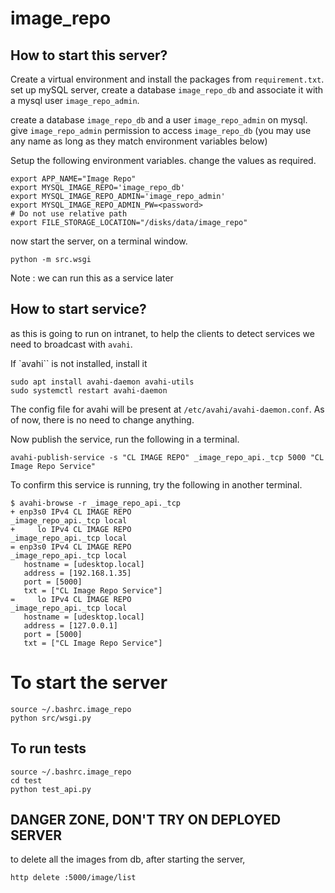 # image_repo

## How to start this server?

Create a virtual environment and install the packages from `requirement.txt`. set up mySQL server, create a database `image_repo_db` and associate it with a mysql user `image_repo_admin`. 

create a database `image_repo_db` and a user `image_repo_admin` on mysql.
give `image_repo_admin` permission to access `image_repo_db`
(you may use any name as long as they match environment variables below)

Setup the following environment variables. change the values as required.
```
export APP_NAME="Image Repo"
export MYSQL_IMAGE_REPO='image_repo_db'
export MYSQL_IMAGE_REPO_ADMIN='image_repo_admin'
export MYSQL_IMAGE_REPO_ADMIN_PW=<password>
# Do not use relative path
export FILE_STORAGE_LOCATION="/disks/data/image_repo"
```

now start the server, on a terminal window.
```
python -m src.wsgi
```

Note
:   we can run this as a service later

## How to start service?
as this is going to run on intranet, to help the clients to detect services
we need to broadcast with `avahi`.

If `avahi`` is not installed, install it

```
sudo apt install avahi-daemon avahi-utils
sudo systemctl restart avahi-daemon
```

The config file for avahi will be present at `/etc/avahi/avahi-daemon.conf`. As of now, there is no need to change anything.

Now publish the service, run the following in a terminal.
```
avahi-publish-service -s "CL IMAGE REPO" _image_repo_api._tcp 5000 "CL Image Repo Service"

```
To confirm this service is running, try the following in another terminal.
```
$ avahi-browse -r _image_repo_api._tcp
+ enp3s0 IPv4 CL IMAGE REPO                                 _image_repo_api._tcp local
+     lo IPv4 CL IMAGE REPO                                 _image_repo_api._tcp local
= enp3s0 IPv4 CL IMAGE REPO                                 _image_repo_api._tcp local
   hostname = [udesktop.local]
   address = [192.168.1.35]
   port = [5000]
   txt = ["CL Image Repo Service"]
=     lo IPv4 CL IMAGE REPO                                 _image_repo_api._tcp local
   hostname = [udesktop.local]
   address = [127.0.0.1]
   port = [5000]
   txt = ["CL Image Repo Service"]

```

# To start the server
```
source ~/.bashrc.image_repo
python src/wsgi.py
```

## To run tests

```
source ~/.bashrc.image_repo
cd test
python test_api.py
```

## DANGER ZONE, DON'T TRY ON DEPLOYED SERVER

to delete all the images from db, after starting the server,
```
http delete :5000/image/list
```
